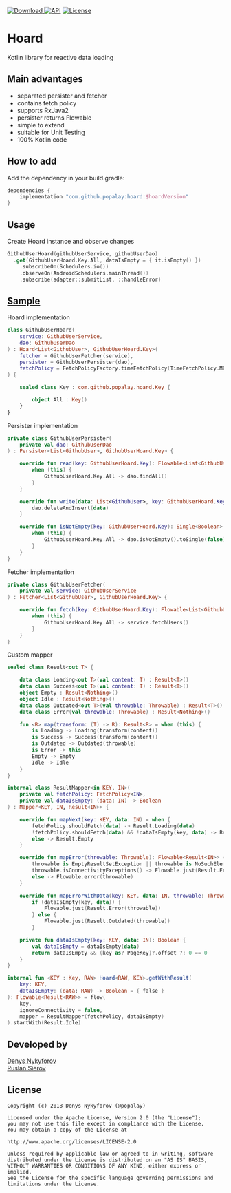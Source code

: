 [![Download](https://api.bintray.com/packages/popalay/maven/Hoard/images/download.svg) ](https://bintray.com/popalay/maven/Hoard/_latestVersion)
[![API](https://img.shields.io/badge/API-14%2B-blue.svg?style=flat)](https://android-arsenal.com/api?level=14)
[![License](https://img.shields.io/badge/license-Apache--2.0-green.svg)](https://github.com/Popalay/Hoard/blob/master/LICENSE)

# Hoard
Kotlin library for reactive data loading

## Main advantages
+ separated persister and fetcher
+ contains fetch policy
+ supports RxJava2 
+ persister returns Flowable
+ simple to extend
+ suitable for Unit Testing
+ 100% Kotlin code

## How to add
Add the dependency in your build.gradle:
```groovy
dependencies {
    implementation "com.github.popalay:hoard:$hoardVersion"
}
```
## Usage

Create Hoard instance and observe changes
```kotlin
GithubUserHoard(githubUserService, githubUserDao)
  .get(GithubUserHoard.Key.All, dataIsEmpty = { it.isEmpty() })
    .subscribeOn(Schedulers.io())
    .observeOn(AndroidSchedulers.mainThread())
    .subscribe(adapter::submitList, ::handleError)
```

## [Sample](app/src/main/java/com/github/popalay/hoard/)

Hoard implementation
```kotlin
class GithubUserHoard(
    service: GithubUserService,
    dao: GithubUserDao
) : Hoard<List<GithubUser>, GithubUserHoard.Key>(
    fetcher = GithubUserFetcher(service),
    persister = GithubUserPersister(dao),
    fetchPolicy = FetchPolicyFactory.timeFetchPolicy(TimeFetchPolicy.MEDIUM_DELAY)
) {

    sealed class Key : com.github.popalay.hoard.Key {

        object All : Key()
    }
}
```
Persister implementation
```kotlin
private class GithubUserPersister(
    private val dao: GithubUserDao
) : Persister<List<GithubUser>, GithubUserHoard.Key> {

    override fun read(key: GithubUserHoard.Key): Flowable<List<GithubUser>> = with(key) {
        when (this) {
            GithubUserHoard.Key.All -> dao.findAll()
        }
    }

    override fun write(data: List<GithubUser>, key: GithubUserHoard.Key): Completable = Completable.fromAction {
        dao.deleteAndInsert(data)
    }

    override fun isNotEmpty(key: GithubUserHoard.Key): Single<Boolean> = with(key) {
        when (this) {
            GithubUserHoard.Key.All -> dao.isNotEmpty().toSingle(false)
        }
    }
}
```
Fetcher implementation
```kotlin
private class GithubUserFetcher(
    private val service: GithubUserService
) : Fetcher<List<GithubUser>, GithubUserHoard.Key> {

    override fun fetch(key: GithubUserHoard.Key): Flowable<List<GithubUser>> = with(key) {
        when (this) {
            GithubUserHoard.Key.All -> service.fetchUsers()
        }
    }
}
```
Custom mapper
```kotlin 
sealed class Result<out T> {

    data class Loading<out T>(val content: T) : Result<T>()
    data class Success<out T>(val content: T) : Result<T>()
    object Empty : Result<Nothing>()
    object Idle : Result<Nothing>()
    data class Outdated<out T>(val throwable: Throwable) : Result<T>()
    data class Error(val throwable: Throwable) : Result<Nothing>()

    fun <R> map(transform: (T) -> R): Result<R> = when (this) {
        is Loading -> Loading(transform(content))
        is Success -> Success(transform(content))
        is Outdated -> Outdated(throwable)
        is Error -> this
        Empty -> Empty
        Idle -> Idle
    }
}

internal class ResultMapper<in KEY, IN>(
    private val fetchPolicy: FetchPolicy<IN>,
    private val dataIsEmpty: (data: IN) -> Boolean
) : Mapper<KEY, IN, Result<IN>> {

    override fun mapNext(key: KEY, data: IN) = when {
        fetchPolicy.shouldFetch(data) -> Result.Loading(data)
        !fetchPolicy.shouldFetch(data) && !dataIsEmpty(key, data) -> Result.Success(data)
        else -> Result.Empty
    }

    override fun mapError(throwable: Throwable): Flowable<Result<IN>> = when {
        throwable is EmptyResultSetException || throwable is NoSuchElementException -> Flowable.just(Result.Empty)
        throwable.isConnectivityExceptions() -> Flowable.just(Result.Error(throwable))
        else -> Flowable.error(throwable)
    }

    override fun mapErrorWithData(key: KEY, data: IN, throwable: Throwable): Flowable<Result<IN>> =
        if (dataIsEmpty(key, data)) {
            Flowable.just(Result.Error(throwable))
        } else {
            Flowable.just(Result.Outdated(throwable))
        }

    private fun dataIsEmpty(key: KEY, data: IN): Boolean {
        val dataIsEmpty = dataIsEmpty(data)
        return dataIsEmpty && (key as? PageKey)?.offset ?: 0 == 0
    }
}

internal fun <KEY : Key, RAW> Hoard<RAW, KEY>.getWithResult(
    key: KEY,
    dataIsEmpty: (data: RAW) -> Boolean = { false }
): Flowable<Result<RAW>> = flow(
    key,
    ignoreConnectivity = false,
    mapper = ResultMapper(fetchPolicy, dataIsEmpty)
).startWith(Result.Idle)
```

## Developed by

[Denys Nykyforov](https://github.com/Popalay)  
[Ruslan Sierov](https://github.com/Augusent)  

## License

```
Copyright (c) 2018 Denys Nykyforov (@popalay)

Licensed under the Apache License, Version 2.0 (the "License");
you may not use this file except in compliance with the License.
You may obtain a copy of the License at

http://www.apache.org/licenses/LICENSE-2.0

Unless required by applicable law or agreed to in writing, software
distributed under the License is distributed on an "AS IS" BASIS,
WITHOUT WARRANTIES OR CONDITIONS OF ANY KIND, either express or implied.
See the License for the specific language governing permissions and
limitations under the License.
```
